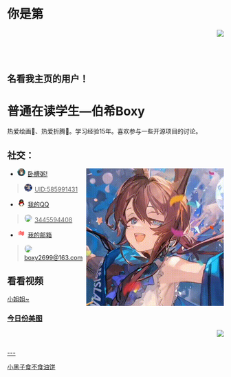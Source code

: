 # **你是第**
<img align="right" src="https://count.getloli.com/get/@:QcxFlora?theme=rule"><br><br><br><br>
## **名看我主页的用户！**

# 普通在读学生—伯希Boxy

热爱绘画🎨、热爱折腾🔧。学习经验15年。喜欢参与一些开源项目的讨论。

## **社交：**
<img align="right" src="output.gif">



-   <img src="Amiya.png" style="height: 18px; width: 18px; border-radius: 50%; margin-right: 6px; object-fit: cover;" /><a href="https://ak.hypergryph.com/">卧槽粥!
   ><img src="TuTu.png" style="height: 18px; width: 18px; border-radius: 50%; margin-right: 6px; object-fit: cover;" />UID:585991431
-   <img src="QQ.png" style="height: 18px; width: 18px; border-radius: 50%; margin-right: 6px; object-fit: cover;" /><a href="https://qm.qq.com/q/J3ZFM6Snee">我的QQ
   ><img src="https://avatars.githubusercontent.com/u/197634234?v=4" style="height: 18px; width: 18px; border-radius: 50%; margin-right: 6px; object-fit: cover;" />3445594408
-   <img src="wyyyx.png" style="height: 18px; width: 18px; border-radius: 50%; margin-right: 6px; object-fit: cover;" /><a href="mailto:boxy2699@163.com">我的邮箱
   ><img src="https://avatars.githubusercontent.com/u/197634234?v=4" style="height: 18px; width: 18px; border-radius: 50%; margin-right: 6px; object-fit: cover;" />boxy2699@163.com

## **看看视频**
<a href="https://v2.api-m.com/api/meinv?return=302">小姐姐~<br>
### **<a href="https://api.kxzjoker.cn/api/wallhere?type=bs">今日份美图**
<img align="right" src="https://api.kxzjoker.cn/api/wallhere?type=bs">

<div style="clear: both; height: 1em;"></div> <!-- 这一行是关键：清除浮动并创建1em的高度 -->

--- <!-- 这将是您的分割线 -->

<!-- 您原来为了推开内容而添加的大量 <br> 标签现在可以全部删除了 -->

<a href="http://cxk.fan/api.php">小黑子食不食油饼
